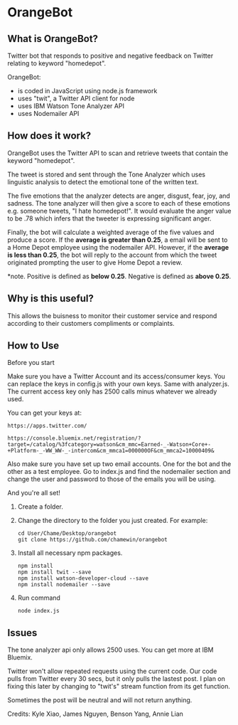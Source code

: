# OrangeBot

## What is OrangeBot? 

Twitter bot that responds to positive and negative feedback on Twitter relating to keyword "homedepot". 

OrangeBot:
  - is coded in JavaScript using node.js framework
  - uses "twit", a Twitter API client for node
  - uses IBM Watson Tone Analyzer API
  - uses Nodemailer API
  
## How does it work?

OrangeBot uses the Twitter API to scan and retrieve tweets that contain the keyword "homedepot". 

The tweet is stored and sent through the Tone Analyzer which uses linguistic analysis to detect the emotional tone of the written text. 

The five emotions that the analyzer detects are anger, disgust, fear, joy, and sadness. The tone analyzer will then give a score to each of these emotions e.g. someone tweets, "I hate homedepot!". It would evaluate the anger value to be .78 which infers that the tweeter is expressing significant anger. 

Finally, the bot will calculate a weighted average of the five values and produce a score. If the **average is greater than 0.25**, a email will be sent to a Home Depot employee using the nodemailer API. However, if the **average is less than 0.25**, the bot will reply to the account from which the tweet originated prompting the user to give Home Depot a review.

*note. Positive is defined as **below 0.25**. Negative is defined as **above 0.25**.

## Why is this useful?

This allows the buisness to monitor their customer service and respond according to their customers compliments or complaints.

## How to Use

Before you start

Make sure you have a Twitter Account and its access/consumer keys. You can replace the keys in config.js with your own keys.
Same with analyzer.js. The current access key only has 2500 calls minus whatever we already used.

You can get your keys at:
    
```    
https://apps.twitter.com/
```

```
https://console.bluemix.net/registration/?target=/catalog/%3fcategory=watson&cm_mmc=Earned-_-Watson+Core+-+Platform-_-WW_WW-_-intercom&cm_mmca1=000000OF&cm_mmca2=10000409& 
```

Also make sure you have set up two email accounts. One for the bot and the other as a test employee. Go to index.js and find the nodemailer section and change the user and password to those of the emails you will be using. 

And you're all set!
    
1. Create a folder.
3. Change the directory to the folder you just created. For example:
  
    ```
    cd User/Chame/Desktop/orangebot
    git clone https://github.com/chamewin/orangebot
    ```
    
4. Install all necessary npm packages. 

    ```
    npm install
    npm install twit --save
    npm install watson-developer-cloud --save
    npm install nodemailer --save
    ```
    
5. Run command
    
    ```
    node index.js
    ```
   
## Issues

The tone analyzer api only allows 2500 uses. You can get more at IBM Bluemix.

Twitter won't allow repeated requests using the current code. Our code pulls from Twitter every 30 secs, but it only pulls
the lastest post. I plan on fixing this later by changing to "twit's" stream function from its get function. 

Sometimes the post will be neutral and will not return anything.

Credits: Kyle Xiao, James Nguyen, Benson Yang, Annie Lian

